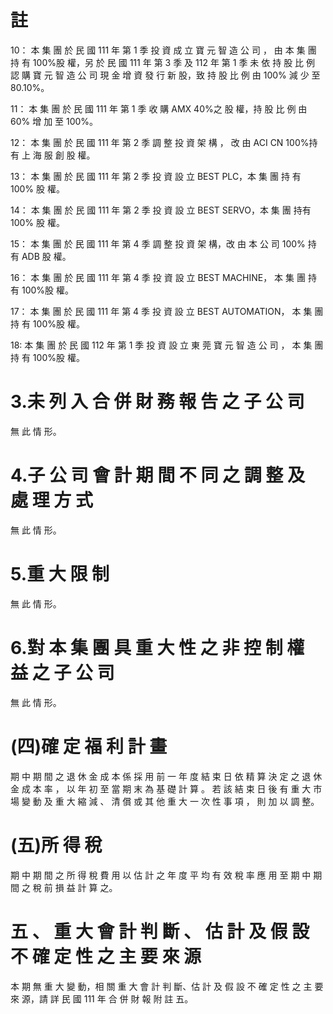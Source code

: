# 註

10： 本 集 團 於 民 國 111 年 第 1 季 投 資 成 立 寶 元 智 造 公 司 ， 由 本 集 團 持 有 100%股 權，另 於 民 國 111 年 第 3 季 及 112 年 第 1 季 未 依 持 股 比 例 認 購 寶 元 智 造 公 司 現 金 增 資 發 行 新 股，致 持 股 比 例 由 100% 減 少 至 80.10%。

11： 本 集 團 於 民 國 111 年 第 1 季 收 購 AMX 40%之 股 權，持 股 比 例 由 60% 增 加 至 100%。

12： 本 集 團 於 民 國 111 年 第 2 季 調 整 投 資 架 構 ， 改 由 ACI CN 100%持 有 上 海 服 創 股 權。

13： 本 集 團 於 民 國 111 年 第 2 季 投 資 設 立 BEST PLC，本 集 團 持 有 100% 股 權。

14： 本 集 團 於 民 國 111 年 第 2 季 投 資 設 立 BEST SERVO，本 集 團 持有 100% 股 權。

15： 本 集 團 於 民 國 111 年 第 4 季 調 整 投 資 架 構，改 由 本 公 司 100% 持 有 ADB 股 權。

16： 本 集 團 於 民 國 111 年 第 4 季 投 資 設 立 BEST MACHINE， 本 集 團 持 有 100%股 權。

17： 本 集 團 於 民 國 111 年 第 4 季 投 資 設 立 BEST AUTOMATION， 本 集 團 持 有 100%股 權。

18: 本 集 團 於 民 國 112 年 第 1 季 投 資 設 立 東 莞 寶 元 智 造 公 司 ， 本 集 團 持 有 100%股 權。

# 3.未 列 入 合 併 財 務 報 告 之 子 公 司

無 此 情 形。

# 4.子 公 司 會 計 期 間 不 同 之 調 整 及 處 理 方 式

無 此 情 形。

# 5.重 大 限 制

無 此 情 形。

# 6.對 本 集 團 具 重 大 性 之 非 控 制 權 益 之 子 公 司

無 此 情 形。

# (四)確 定 福 利 計 畫

期 中 期 間 之 退 休 金 成 本 係 採 用 前 一 年 度 結 束 日 依 精 算 決 定 之 退 休 金 成 本 率 ， 以 年 初 至 當 期 末 為 基 礎 計 算 。 若 該 結 束 日 後 有 重 大 市 場 變 動 及 重 大 縮 減 、 清 償 或 其 他 重 大 一 次 性 事 項 ， 則 加 以 調 整。

# (五)所 得 稅

期 中 期 間 之 所 得 稅 費 用 以 估 計 之 年 度 平 均 有 效 稅 率 應 用 至 期 中 期 間 之 稅 前 損 益 計 算 之。

# 五 、 重 大 會 計 判 斷 、 估 計 及 假 設 不 確 定 性 之 主 要 來 源

本 期 無 重 大 變 動，相 關 重 大 會 計 判 斷、估 計 及 假 設 不 確 定 性 之 主 要 來 源，請 詳 民 國 111 年 合 併 財 報 附 註 五。